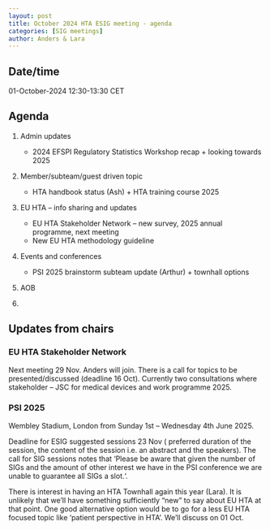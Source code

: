```yaml
---
layout: post
title: October 2024 HTA ESIG meeting - agenda 
categories: [SIG meetings]
author: Anders & Lara
---
```


## Date/time

01-October-2024 12:30-13:30 CET

## Agenda 

1.	Admin updates 
    - 2024 EFSPI Regulatory Statistics Workshop recap + looking towards 2025
2.	Member/subteam/guest driven topic 
    - HTA handbook status (Ash) + HTA training course 2025
3.	EU HTA – info sharing and updates 
    - EU HTA Stakeholder Network – new survey, 2025 annual programme, next meeting
    - New EU HTA methodology guideline 
4.	Events and conferences 
    - PSI 2025 brainstorm subteam update (Arthur) +  townhall options
5.	AOB

6.	
## Updates from chairs
### EU HTA Stakeholder Network
Next meeting 29 Nov. Anders will join. There is a call for topics to be presented/discussed (deadline 16 Oct). Currently two consultations where stakeholder – JSC for medical devices and work programme 2025.

### PSI 2025
Wembley Stadium, London from Sunday 1st – Wednesday 4th June 2025.

Deadline for ESIG suggested sessions 23 Nov ( preferred duration of the session, the content of the session i.e. an abstract and the speakers). The call for SIG sessions notes that ‘Please be aware that given the number of SIGs and the amount of other interest we have in the PSI conference we are unable to guarantee all SIGs a slot.‘.

There is interest in having an HTA Townhall again this year (Lara). It is unlikely that we’ll have something sufficiently “new” to say about EU HTA at that point. One good alternative option would be to go for a less EU HTA focused topic like ‘patient perspective in HTA’. We’ll discuss on 01 Oct. 

